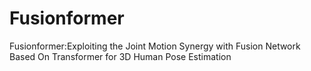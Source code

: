 # Fusionformer
Fusionformer:Exploiting the Joint Motion Synergy with Fusion Network Based On Transformer for 3D Human Pose Estimation


